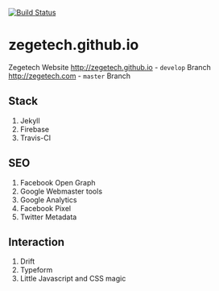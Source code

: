 [![Build Status](https://travis-ci.org/zegetech/zegetech.github.io.svg?branch=master)](https://travis-ci.org/zegetech/zegetech.github.io)
# zegetech.github.io
Zegetech Website 
http://zegetech.github.io - `develop` Branch
http://zegetech.com - `master` Branch

## Stack
1. Jekyll
2. Firebase
3. Travis-CI

## SEO
1. Facebook Open Graph
2. Google Webmaster tools
3. Google Analytics
4. Facebook Pixel
5. Twitter Metadata

## Interaction
1. Drift
2. Typeform
3. Little Javascript and CSS magic